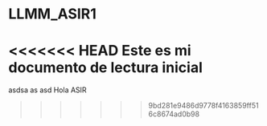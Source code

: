# LLMM_ASIR1

<<<<<<< HEAD
Este es mi documento de lectura inicial
=======
asdsa
as
asd
Hola ASIR
>>>>>>> 9bd281e9486d9778f4163859ff516c8674ad0b98
